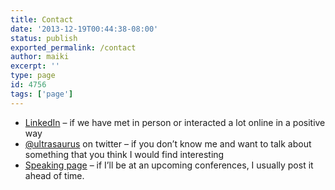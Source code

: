 ```yaml
---
title: Contact
date: '2013-12-19T00:44:38-08:00'
status: publish
exported_permalink: /contact
author: maiki
excerpt: ''
type: page
id: 4756
tags: ['page']
---
```

- [LinkedIn](https://www.linkedin.com/in/ultrasaurus/) – if we have met in person or interacted a lot online in a positive way
- [@ultrasaurus](https://twitter.com/ultrasaurus) on twitter – if you don’t know me and want to talk about something that you think I would find interesting
- [Speaking page](https://www.ultrasaurus.com/speaking/) – if I’ll be at an upcoming conferences, I usually post it ahead of time.
